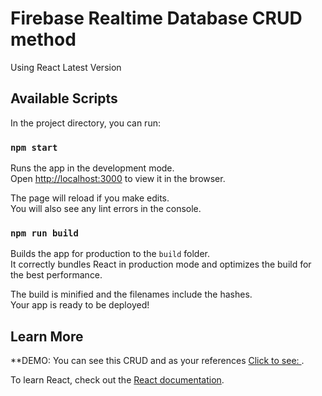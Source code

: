 # Firebase Realtime Database CRUD method

Using React Latest Version

## Available Scripts

In the project directory, you can run:

### `npm start`

Runs the app in the development mode.\
Open [http://localhost:3000](http://localhost:3000) to view it in the browser.

The page will reload if you make edits.\
You will also see any lint errors in the console.

### `npm run build`

Builds the app for production to the `build` folder.\
It correctly bundles React in production mode and optimizes the build for the best performance.

The build is minified and the filenames include the hashes.\
Your app is ready to be deployed!

## Learn More

\*\*DEMO: You can see this CRUD and as your references [Click to see: ](https://facebook.github.io/create-react-app/docs/getting-started).

To learn React, check out the [React documentation](https://reactjs.org/).
